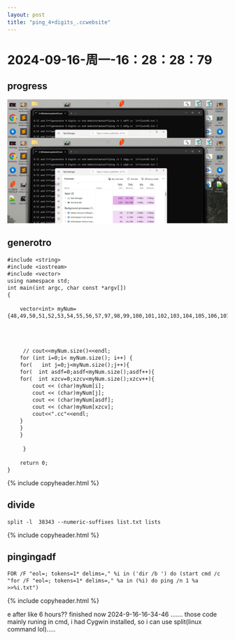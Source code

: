 ```yaml
--- 
layout: post 
title: "ping_4+digits_.ccwebsite" 
--- 
```

# 2024-09-16-周一-16：28：28：79 

## progress

![e](/eeee/picture/siaiq1.png)

## generotro 

```
#include <string>
#include <iostream>
#include <vector>
using namespace std;
int main(int argc, char const *argv[])
{

	vector<int> myNum={48,49,50,51,52,53,54,55,56,57,97,98,99,100,101,102,103,104,105,106,107,108,109,110,111,112,113,114,115,116,117,118,119,120,121,122};
	
	
	
	
	 // cout<<myNum.size()<<endl;
	for (int i=0;i< myNum.size(); i++) {
	for(   int j=0;j<myNum.size();j++){
	for(  int asdf=0;asdf<myNum.size();asdf++){
	for(  int xzcv=0;xzcv<myNum.size();xzcv++){
        cout << (char)myNum[i];
        cout << (char)myNum[j];
        cout << (char)myNum[asdf];
        cout << (char)myNum[xzcv];
        cout<<".cc"<<endl;
    }
	}
    }
 
	 }

	return 0;
}
```

{% include copyheader.html %}

## divide 

```
split -l  38343 --numeric-suffixes list.txt lists
```

{% include copyheader.html %}

## pingingadf

```
FOR /F "eol=; tokens=1* delims=," %i in ('dir /b ') do (start cmd /c "for /F "eol=; tokens=1* delims=," %a in (%i) do ping /n 1 %a >>%i.txt")
```

{% include copyheader.html %}

e after like 6 hours?? finished now 2024-9-16-16-34-46 .......
those code mainly runing in cmd, i had Cygwin installed, so i can use split(linux command lol).....